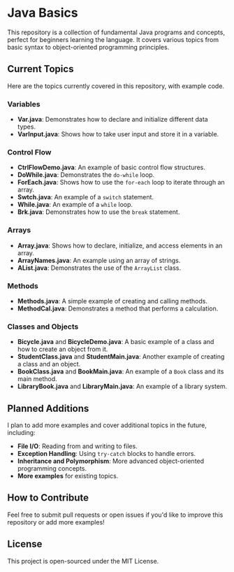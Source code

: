 # Java Basics

This repository is a collection of fundamental Java programs and concepts, perfect for beginners learning the language. It covers various topics from basic syntax to object-oriented programming principles.

## Current Topics

Here are the topics currently covered in this repository, with example code.

### Variables
* **Var.java**: Demonstrates how to declare and initialize different data types.
* **VarInput.java**: Shows how to take user input and store it in a variable.

### Control Flow
* **CtrlFlowDemo.java**: An example of basic control flow structures.
* **DoWhile.java**: Demonstrates the `do-while` loop.
* **ForEach.java**: Shows how to use the `for-each` loop to iterate through an array.
* **Swtch.java**: An example of a `switch` statement.
* **While.java**: An example of a `while` loop.
* **Brk.java**: Demonstrates how to use the `break` statement.

### Arrays
* **Array.java**: Shows how to declare, initialize, and access elements in an array.
* **ArrayNames.java**: An example using an array of strings.
* **AList.java**: Demonstrates the use of the `ArrayList` class.

### Methods
* **Methods.java**: A simple example of creating and calling methods.
* **MethodCal.java**: Demonstrates a method that performs a calculation.

### Classes and Objects
* **Bicycle.java** and **BicycleDemo.java**: A basic example of a class and how to create an object from it.
* **StudentClass.java** and **StudentMain.java**: Another example of creating a class and an object.
* **BookClass.java** and **BookMain.java**: An example of a `Book` class and its main method.
* **LibraryBook.java** and **LibraryMain.java**: An example of a library system.

## Planned Additions

I plan to add more examples and cover additional topics in the future, including:

* **File I/O**: Reading from and writing to files.
* **Exception Handling**: Using `try-catch` blocks to handle errors.
* **Inheritance and Polymorphism**: More advanced object-oriented programming concepts.
* **More examples** for existing topics.

## How to Contribute

Feel free to submit pull requests or open issues if you'd like to improve this repository or add more examples!

## License

This project is open-sourced under the MIT License.
